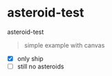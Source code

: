 # asteroid-test
asteroid-test

> simple example with canvas

- [x] only ship
- [ ] still no asteroids
